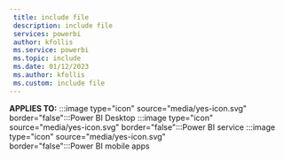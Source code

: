 ```yaml
---
 title: include file
 description: include file
 services: powerbi
 author: kfollis
 ms.service: powerbi
 ms.topic: include
 ms.date: 01/12/2023
 ms.author: kfollis
 ms.custom: include file
---
```


**APPLIES TO:** :::image type="icon" source="media/yes-icon.svg" border="false":::Power&nbsp;BI&nbsp;Desktop :::image type="icon" source="media/yes-icon.svg" border="false":::Power&nbsp;BI&nbsp;service :::image type="icon" source="media/yes-icon.svg" border="false":::Power&nbsp;BI&nbsp;mobile&nbsp;apps